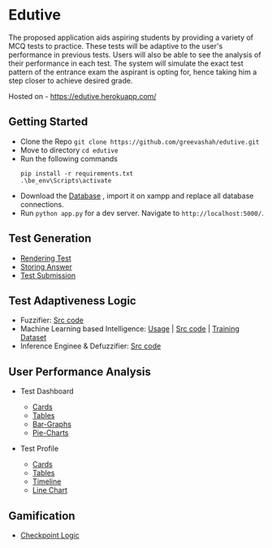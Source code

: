 # Edutive
The proposed application aids aspiring students by providing a variety of MCQ tests to practice. These tests will be adaptive to the user's performance in previous tests. Users will also be able to see the analysis of their performance in each test. The system will simulate the exact test pattern of the entrance exam the aspirant is opting for, hence taking him a step closer to achieve desired grade.

Hosted on - https://edutive.herokuapp.com/

## Getting Started  
- Clone the Repo `git clone https://github.com/greevashah/edutive.git`
- Move to directory `cd edutive`
- Run the following commands
   ```
   pip install -r requirements.txt
   .\be_env\Scripts\activate
   ```
- Download the [Database](https://github.com/greevashah/edutive/blob/master/Database/edutive.sql) , import it on xampp and replace all database connections. 
- Run `python app.py` for a dev server. Navigate to `http://localhost:5000/`.


## Test Generation
* [Rendering Test](https://github.com/greevashah/edutive/blob/65f988fd5411d68a8d9f8a1cae7ff292fd683cbb/static/js/capture_parameter.js#L68-L111)
* [Storing Answer](https://github.com/greevashah/edutive/blob/65f988fd5411d68a8d9f8a1cae7ff292fd683cbb/static/js/capture_parameter.js#L139-L184)
* [Test Submission](https://github.com/greevashah/edutive/blob/65f988fd5411d68a8d9f8a1cae7ff292fd683cbb/static/js/capture_parameter.js#L219-L269)
## Test Adaptiveness Logic
* Fuzzifier: [Src code](https://github.com/greevashah/edutive/blob/cff9a862d25f2c76dd6ff2c22234b71eb16c0733/pythonBlueprint/thanking.py#L14-L66)
* Machine Learning based Intelligence: [Usage](https://github.com/greevashah/edutive/blob/cff9a862d25f2c76dd6ff2c22234b71eb16c0733/pythonBlueprint/thanking.py#L67-L68) | [Src code](https://github.com/greevashah/edutive/blob/master/edutive/linreg.py/) | [Training Dataset](https://github.com/greevashah/edutive/blob/master/edutive/train.csv/)
* Inference Enginee & Defuzzifier: [Src code](https://github.com/greevashah/edutive/blob/cff9a862d25f2c76dd6ff2c22234b71eb16c0733/pythonBlueprint/thanking.py#L338-L347)

## User Performance Analysis
*  Test Dashboard
   - [Cards](https://github.com/greevashah/edutive/blob/9a5ea89634a26ec4dab89e6ede20efc628b803f7/templates/dashboard.html#L100-L163)
   - [Tables](https://github.com/greevashah/edutive/blob/9a5ea89634a26ec4dab89e6ede20efc628b803f7/templates/dashboard.html#L165-L281)
   - [Bar-Graphs](https://github.com/greevashah/edutive/blob/9a5ea89634a26ec4dab89e6ede20efc628b803f7/static/js/dashboard.js#L10-L59)
   - [Pie-Charts](https://github.com/greevashah/edutive/blob/9a5ea89634a26ec4dab89e6ede20efc628b803f7/static/js/dashboard.js#L61-L87)
    
*  Test Profile
   - [Cards](https://github.com/greevashah/edutive/blob/335a07e7b9160fbdbc9fcfde67158b1c1b8202d1/templates/profile.html#L102-L180)
   - [Tables](https://github.com/greevashah/edutive/blob/335a07e7b9160fbdbc9fcfde67158b1c1b8202d1/templates/profile.html#L195-L235)
   - [Timeline](https://github.com/greevashah/edutive/blob/335a07e7b9160fbdbc9fcfde67158b1c1b8202d1/pythonBlueprint/profile.py#L90-L123)
   - [Line Chart](https://github.com/greevashah/edutive/blob/335a07e7b9160fbdbc9fcfde67158b1c1b8202d1/static/js/profile.js#L39-L69)
## Gamification

* [Checkpoint Logic](https://github.com/greevashah/edutive/blob/9a5ea89634a26ec4dab89e6ede20efc628b803f7/pythonBlueprint/thanking.py#L136-L196)


